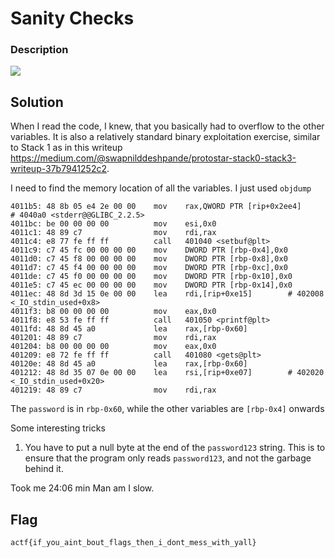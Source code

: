 # Sanity Checks

### Description

![](Description.png)

## Solution

When I read the code, I knew, that you basically had to overflow to the other variables. It is also a relatively standard binary exploitation exercise, similar to Stack 1 as in this writeup https://medium.com/@swapnilddeshpande/protostar-stack0-stack3-writeup-37b7941252c2.


I need to find the memory location of all the variables. I just used `objdump`
```
4011b5:	48 8b 05 e4 2e 00 00 	mov    rax,QWORD PTR [rip+0x2ee4]        # 4040a0 <stderr@@GLIBC_2.2.5>
4011bc:	be 00 00 00 00       	mov    esi,0x0
4011c1:	48 89 c7             	mov    rdi,rax
4011c4:	e8 77 fe ff ff       	call   401040 <setbuf@plt>
4011c9:	c7 45 fc 00 00 00 00 	mov    DWORD PTR [rbp-0x4],0x0
4011d0:	c7 45 f8 00 00 00 00 	mov    DWORD PTR [rbp-0x8],0x0
4011d7:	c7 45 f4 00 00 00 00 	mov    DWORD PTR [rbp-0xc],0x0
4011de:	c7 45 f0 00 00 00 00 	mov    DWORD PTR [rbp-0x10],0x0
4011e5:	c7 45 ec 00 00 00 00 	mov    DWORD PTR [rbp-0x14],0x0
4011ec:	48 8d 3d 15 0e 00 00 	lea    rdi,[rip+0xe15]        # 402008 <_IO_stdin_used+0x8>
4011f3:	b8 00 00 00 00       	mov    eax,0x0
4011f8:	e8 53 fe ff ff       	call   401050 <printf@plt>
4011fd:	48 8d 45 a0          	lea    rax,[rbp-0x60]
401201:	48 89 c7             	mov    rdi,rax
401204:	b8 00 00 00 00       	mov    eax,0x0
401209:	e8 72 fe ff ff       	call   401080 <gets@plt>
40120e:	48 8d 45 a0          	lea    rax,[rbp-0x60]
401212:	48 8d 35 07 0e 00 00 	lea    rsi,[rip+0xe07]        # 402020 <_IO_stdin_used+0x20>
401219:	48 89 c7             	mov    rdi,rax
```
The `password` is in `rbp-0x60`, while the other variables are `[rbp-0x4]` onwards

Some interesting tricks
1. You have to put a null byte at the end of the `password123` string. This is to ensure that the program only reads `password123`, and not the garbage behind it.

Took me 24:06 min Man am I slow.

## Flag
`actf{if_you_aint_bout_flags_then_i_dont_mess_with_yall}`
